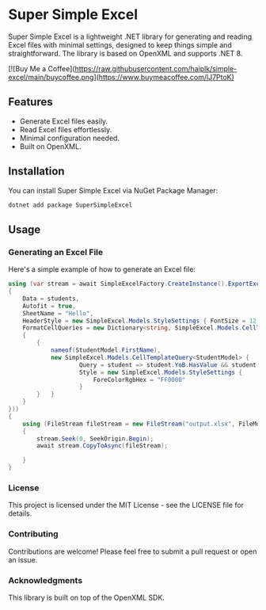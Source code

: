 # Super Simple Excel

Super Simple Excel is a lightweight .NET library for generating and reading Excel files with minimal settings, designed to keep things simple and straightforward. The library is based on OpenXML and supports .NET 8.

[![Buy Me a Coffee](https://raw.githubusercontent.com/haiplk/simple-excel/main/buycoffee.png](https://www.buymeacoffee.com/lJ7PtoK)


## Features

- Generate Excel files easily.
- Read Excel files effortlessly.
- Minimal configuration needed.
- Built on OpenXML.

## Installation

You can install Super Simple Excel via NuGet Package Manager:

```bash
dotnet add package SuperSimpleExcel
```


## Usage

### Generating an Excel File
Here's a simple example of how to generate an Excel file:

```csharp
using (var stream = await SimpleExcelFactory.CreateInstance().ExportExcelAsync(new SimpleExcel.Models.ExportTemplateSetting<StudentModel>
{
    Data = students,
    Autofit = true,
    SheetName = "Hello",
    HeaderStyle = new SimpleExcel.Models.StyleSettings { FontSize = 12, TextBold = true },
    FormatCellQueries = new Dictionary<string, SimpleExcel.Models.CellTemplateQuery<StudentModel>>
    {
        {
            nameof(StudentModel.FirstName),
            new SimpleExcel.Models.CellTemplateQuery<StudentModel> {
                    Query = student => student.YoB.HasValue && student.YoB.Value < 2000,
                    Style = new SimpleExcel.Models.StyleSettings {
                        ForeColorRgbHex = "FF0000"
                    }
        }   }
    }
}))
{
    using (FileStream fileStream = new FileStream("output.xlsx", FileMode.Create, FileAccess.Write))
    {
        stream.Seek(0, SeekOrigin.Begin);
        await stream.CopyToAsync(fileStream);

    }
}
```


### License
This project is licensed under the MIT License - see the LICENSE file for details.

### Contributing
Contributions are welcome! Please feel free to submit a pull request or open an issue.

### Acknowledgments
This library is built on top of the OpenXML SDK.

